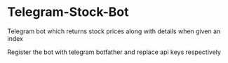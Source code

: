 # Telegram-Stock-Bot
Telegram bot which returns stock prices along with details when given an index

Register the bot with telegram botfather and replace api keys respectively
